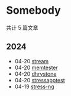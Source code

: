# Somebody

共计 5 篇文章

## 2024

- 04-20 [stream](https://zack4396.github.io/documentation/operating-system/001-linux/099-tools/stream/ "2024-04-20 16:20:43")
- 04-20 [memtester](https://zack4396.github.io/documentation/operating-system/001-linux/099-tools/memtester/ "2024-04-20 14:54:25")
- 04-20 [dhrystone](https://zack4396.github.io/documentation/operating-system/001-linux/099-tools/dhrystone/ "2024-04-20 13:26:07")
- 04-20 [stressapptest](https://zack4396.github.io/documentation/operating-system/001-linux/099-tools/stressapptest/ "2024-04-20 11:17:58")
- 04-19 [stress-ng](https://zack4396.github.io/documentation/operating-system/001-linux/099-tools/stress-ng/ "2024-04-19 20:11:20")
